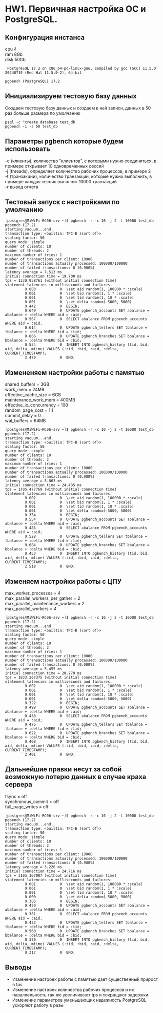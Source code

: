 # HW1. Первичная настройка ОС и PostgreSQL.
## Конфигурация инстанса
cpu 4  
ram 8Gb  
disk 50Gb  
```
 PostgreSQL 17.2 on x86_64-pc-linux-gnu, compiled by gcc (GCC) 11.5.0 20240719 (Red Hat 11.5.0-2), 64-bit

pgbench (PostgreSQL) 17.2
```
## Инициализируем тестовую базу данных
Создаем тестовую базу данных и создаем в ней записи, данных в 50 раз больше размера по умолчанию
```
psql -c "create database test_db
pgbench -i -s 50 test_db
```
## Параметры pgbench которые будем использовать
-c (клиенты), количество "клиентов", с которыми нужно соединиться, в примере открывает 10 одновременных сессий  
-j (threads), определяет количество рабочих процессов, в примере 2  
-t (транзакции), количество транзакций, которые нужно выполнить, в примере каждая сессия выполнит 10000 транзакций  
-r вывод отчета  
## Тестовый запуск с настройками по умолчанию 
```
[postgres@MiWiFi-RC06-srv ~]$ pgbench -r -c 10 -j 2 -t 10000 test_db
pgbench (17.2)
starting vacuum...end.
transaction type: <builtin: TPC-B (sort of)>
scaling factor: 50
query mode: simple
number of clients: 10
number of threads: 2
maximum number of tries: 1
number of transactions per client: 10000
number of transactions actually processed: 100000/100000
number of failed transactions: 0 (0.000%)
latency average = 7.513 ms
initial connection time = 19.700 ms
tps = 1330.958761 (without initial connection time)
statement latencies in milliseconds and failures:
         0.003           0  \set aid random(1, 100000 * :scale)
         0.001           0  \set bid random(1, 1 * :scale)
         0.001           0  \set tid random(1, 10 * :scale)
         0.001           0  \set delta random(-5000, 5000)
         0.442           0  BEGIN;
         0.649           0  UPDATE pgbench_accounts SET abalance = abalance + :delta WHERE aid = :aid;
         0.567           0  SELECT abalance FROM pgbench_accounts WHERE aid = :aid;
         0.614           0  UPDATE pgbench_tellers SET tbalance = tbalance + :delta WHERE tid = :tid;
         0.866           0  UPDATE pgbench_branches SET bbalance = bbalance + :delta WHERE bid = :bid;
         0.534           0  INSERT INTO pgbench_history (tid, bid, aid, delta, mtime) VALUES (:tid, :bid, :aid, :delta, CURRENT_TIMESTAMP);
         3.470           0  END;
```
## Измененяем настройки работы с памятью
shared_buffers = 3GB  
work_mem = 24MB  
effective_cache_size = 6GB  
maintenance_work_mem = 400MB  
effective_io_concurrency = 100  
random_page_cost = 1.1  
commit_delay = 0  
wal_buffers = 64MB  

```
[postgres@MiWiFi-RC06-srv ~]$ pgbench -r -c 10 -j 2 -t 10000 test_db
pgbench (17.2)
starting vacuum...end.
transaction type: <builtin: TPC-B (sort of)>
scaling factor: 50
query mode: simple
number of clients: 10
number of threads: 2
maximum number of tries: 1
number of transactions per client: 10000
number of transactions actually processed: 100000/100000
number of failed transactions: 0 (0.000%)
latency average = 5.863 ms
initial connection time = 24.435 ms
tps = 1705.477769 (without initial connection time)
statement latencies in milliseconds and failures:
         0.002           0  \set aid random(1, 100000 * :scale)
         0.001           0  \set bid random(1, 1 * :scale)
         0.001           0  \set tid random(1, 10 * :scale)
         0.001           0  \set delta random(-5000, 5000)
         0.354           0  BEGIN;
         0.554           0  UPDATE pgbench_accounts SET abalance = abalance + :delta WHERE aid = :aid;
         0.485           0  SELECT abalance FROM pgbench_accounts WHERE aid = :aid;
         0.528           0  UPDATE pgbench_tellers SET tbalance = tbalance + :delta WHERE tid = :tid;
         0.684           0  UPDATE pgbench_branches SET bbalance = bbalance + :delta WHERE bid = :bid;
         0.453           0  INSERT INTO pgbench_history (tid, bid, aid, delta, mtime) VALUES (:tid, :bid, :aid, :delta, CURRENT_TIMESTAMP);
         2.518           0  END;
```
## Изменяем настройки работы с ЦПУ
max_worker_processes = 4  
max_parallel_workers_per_gather = 2  
max_parallel_maintenance_workers = 2  
max_parallel_workers = 4  
```
[postgres@MiWiFi-RC06-srv ~]$ pgbench -r -c 10 -j 2 -t 10000 test_db
pgbench (17.2)
starting vacuum...end.
transaction type: <builtin: TPC-B (sort of)>
scaling factor: 50
query mode: simple
number of clients: 10
number of threads: 2
maximum number of tries: 1
number of transactions per client: 10000
number of transactions actually processed: 100000/100000
number of failed transactions: 0 (0.000%)
latency average = 5.455 ms
initial connection time = 20.779 ms
tps = 1833.267375 (without initial connection time)
statement latencies in milliseconds and failures:
         0.002           0  \set aid random(1, 100000 * :scale)
         0.001           0  \set bid random(1, 1 * :scale)
         0.001           0  \set tid random(1, 10 * :scale)
         0.001           0  \set delta random(-5000, 5000)
         0.322           0  BEGIN;
         0.498           0  UPDATE pgbench_accounts SET abalance = abalance + :delta WHERE aid = :aid;
         0.438           0  SELECT abalance FROM pgbench_accounts WHERE aid = :aid;
         0.476           0  UPDATE pgbench_tellers SET tbalance = tbalance + :delta WHERE tid = :tid;
         0.622           0  UPDATE pgbench_branches SET bbalance = bbalance + :delta WHERE bid = :bid;
         0.408           0  INSERT INTO pgbench_history (tid, bid, aid, delta, mtime) VALUES (:tid, :bid, :aid, :delta, CURRENT_TIMESTAMP);
         2.401           0  END;
```




## Дальнейшие правки несут за собой возможную потерю данных в случае краха сервера
fsync = off  
synchronous_commit = off  
full_page_writes = off  
```
[postgres@MiWiFi-RC06-srv ~]$ pgbench -r -c 10 -j 2 -t 10000 test_db
pgbench (17.2)
starting vacuum...end.
transaction type: <builtin: TPC-B (sort of)>
scaling factor: 50
query mode: simple
number of clients: 10
number of threads: 2
maximum number of tries: 1
number of transactions per client: 10000
number of transactions actually processed: 100000/100000
number of failed transactions: 0 (0.000%)
latency average = 3.220 ms
initial connection time = 24.716 ms
tps = 3105.167007 (without initial connection time)
statement latencies in milliseconds and failures:
         0.001           0  \set aid random(1, 100000 * :scale)
         0.001           0  \set bid random(1, 1 * :scale)
         0.001           0  \set tid random(1, 10 * :scale)
         0.000           0  \set delta random(-5000, 5000)
         0.305           0  BEGIN;
         0.420           0  UPDATE pgbench_accounts SET abalance = abalance + :delta WHERE aid = :aid;
         0.381           0  SELECT abalance FROM pgbench_accounts WHERE aid = :aid;
         0.433           0  UPDATE pgbench_tellers SET tbalance = tbalance + :delta WHERE tid = :tid;
         0.560           0  UPDATE pgbench_branches SET bbalance = bbalance + :delta WHERE bid = :bid;
         0.370           0  INSERT INTO pgbench_history (tid, bid, aid, delta, mtime) VALUES (:tid, :bid, :aid, :delta, CURRENT_TIMESTAMP);
         0.317           0  END;

```



## Выводы
 - Изменение настроек работы с памятью дает существенный прирост в tps
 - Изменение настроек количества рабочих процессов и их параллельность так же увеличивают tps и сокращают задержки
 - Изменение параметров уменьшающих надежность PostgreSQL ускоряют работу в разы
